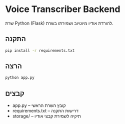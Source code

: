 # Voice Transcriber Backend

שרת Python (Flask) להורדת אודיו מיוטיוב ושמירתו בשרת.

## התקנה

```bash
pip install -r requirements.txt
```

## הרצה

```bash
python app.py
```

## קבצים
- app.py – קובץ השרת הראשי
- requirements.txt – דרישות התקנה
- storage/ – תיקיה לשמירת קבצי אודיו 